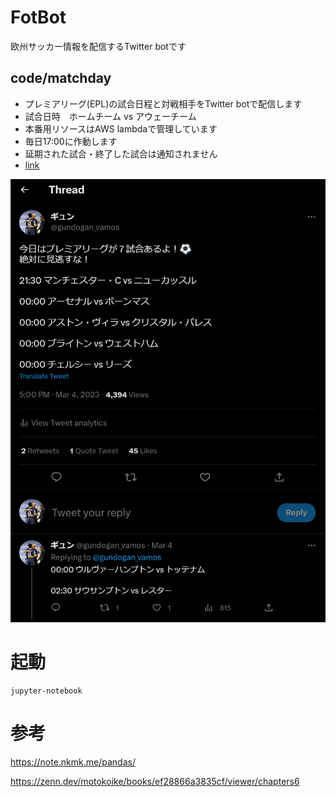 # FotBot
欧州サッカー情報を配信するTwitter botです

## code/matchday
- プレミアリーグ(EPL)の試合日程と対戦相手をTwitter botで配信します
- 試合日時　ホームチーム vs アウェーチーム
- 本番用リソースはAWS lambdaで管理しています
- 毎日17:00に作動します
- 延期された試合・終了した試合は通知されません
- [link](https://twitter.com/gundogan_vamos/status/1631927541996081153?s=46&t=BowfmUcWj0TK6I1rA1lSHQ)

![matchday.ipynb](images/matchday.png)

# 起動
```
jupyter-notebook
```

# 参考
https://note.nkmk.me/pandas/

https://zenn.dev/motokoike/books/ef28866a3835cf/viewer/chapters6